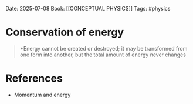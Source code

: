 Date: 2025-07-08
Book: [[CONCEPTUAL PHYSICS]]
Tags: #physics 
# Conservation of energy

>*Energy cannot be created or destroyed; it may be transformed from one form into another, but the total amount of energy never changes

# References
- Momentum and energy